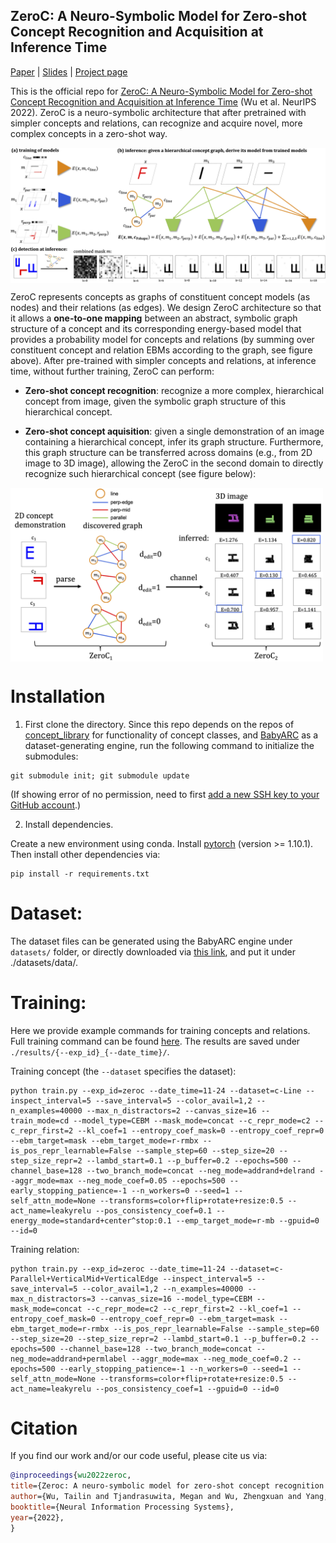 ## ZeroC: A Neuro-Symbolic Model for Zero-shot Concept Recognition and Acquisition at Inference Time

[Paper](https://arxiv.org/abs/2206.15049) | [Slides](https://docs.google.com/presentation/d/1WAR4dZ0J2E-u3V_DgYBYTF4mDCmRk0FXI8GPlM2kqdQ/edit?usp=sharing) | [Project page](https://snap.stanford.edu/zeroc/)

This is the official repo for [ZeroC: A Neuro-Symbolic Model for Zero-shot Concept Recognition and Acquisition at Inference Time](https://arxiv.org/abs/2206.15049) (Wu et al. NeurIPS 2022). ZeroC is a neuro-symbolic architecture that after pretrained with simpler concepts and relations, can recognize and acquire novel, more complex concepts in a zero-shot way. 

<a href="url"><img src="https://github.com/snap-stanford/zeroc/blob/master/assets/hierarchy.png" align="center" width="600" ></a>

ZeroC represents concepts as graphs of constituent concept models (as nodes) and their relations (as edges). We design ZeroC architecture so that it allows a **one-to-one mapping** between an abstract, symbolic graph structure of a concept and its corresponding energy-based model that provides a probability model for concepts and relations (by summing over constituent concept and relation EBMs according to the graph, see figure above). After pre-trained with simpler concepts and relations, at inference time, without further training, ZeroC can perform:

* **Zero-shot concept recognition**: recognize a more complex, hierarchical concept from image, given the symbolic graph structure of this hierarchical concept.

* **Zero-shot concept aquisition**: given a single demonstration of an image containing a hierarchical concept, infer its graph structure. Furthermore, this graph structure can be transferred across domains (e.g., from 2D image to 3D image), allowing the ZeroC in the second domain to directly recognize such hierarchical concept (see figure below):

<a href="url"><img src="https://github.com/snap-stanford/zeroc/blob/master/assets/2d3d_zeroc.png" align="center" width="500" ></a>

# Installation

1. First clone the directory. Since this repo depends on the repos of [concept_library](https://github.com/tailintalent/concept_library) for functionality of concept classes, and [BabyARC](https://github.com/frankaging/BabyARC) as a dataset-generating engine, run the following command to initialize the submodules:

```code
git submodule init; git submodule update
```
(If showing error of no permission, need to first [add a new SSH key to your GitHub account](https://docs.github.com/en/authentication/connecting-to-github-with-ssh/adding-a-new-ssh-key-to-your-github-account).)

2. Install dependencies.

Create a new environment using conda. Install [pytorch](https://pytorch.org/) (version >= 1.10.1). Then install other dependencies via:
```code
pip install -r requirements.txt
```

# Dataset:
The dataset files can be generated using the BabyARC engine under `datasets/` folder, or directly downloaded via [this link](https://drive.google.com/drive/folders/1g0wNYb4JuwA1lcDxgv4yUDOyToszNYmQ?usp=share_link), and put it under ./datasets/data/.


# Training:

Here we provide example commands for training concepts and relations. Full training command can be found [here](https://github.com/snap-stanford/zeroc/blob/master/results/README.md). The results are saved under `./results/{--exp_id}_{--date_time}/`.

Training concept (the `--dataset` specifies the dataset):
```code
python train.py --exp_id=zeroc --date_time=11-24 --dataset=c-Line --inspect_interval=5 --save_interval=5 --color_avail=1,2 --n_examples=40000 --max_n_distractors=2 --canvas_size=16 --train_mode=cd --model_type=CEBM --mask_mode=concat --c_repr_mode=c2 --c_repr_first=2 --kl_coef=1 --entropy_coef_mask=0 --entropy_coef_repr=0 --ebm_target=mask --ebm_target_mode=r-rmbx --is_pos_repr_learnable=False --sample_step=60 --step_size=20 --step_size_repr=2 --lambd_start=0.1 --p_buffer=0.2 --epochs=500 --channel_base=128 --two_branch_mode=concat --neg_mode=addrand+delrand --aggr_mode=max --neg_mode_coef=0.05 --epochs=500 --early_stopping_patience=-1 --n_workers=0 --seed=1 --self_attn_mode=None --transforms=color+flip+rotate+resize:0.5 --act_name=leakyrelu --pos_consistency_coef=0.1 --energy_mode=standard+center^stop:0.1 --emp_target_mode=r-mb --gpuid=0 --id=0
```

Training relation:
```code
python train.py --exp_id=zeroc --date_time=11-24 --dataset=c-Parallel+VerticalMid+VerticalEdge --inspect_interval=5 --save_interval=5 --color_avail=1,2 --n_examples=40000 --max_n_distractors=3 --canvas_size=16 --model_type=CEBM --mask_mode=concat --c_repr_mode=c2 --c_repr_first=2 --kl_coef=1 --entropy_coef_mask=0 --entropy_coef_repr=0 --ebm_target=mask --ebm_target_mode=r-rmbx --is_pos_repr_learnable=False --sample_step=60 --step_size=20 --step_size_repr=2 --lambd_start=0.1 --p_buffer=0.2 --epochs=500 --channel_base=128 --two_branch_mode=concat --neg_mode=addrand+permlabel --aggr_mode=max --neg_mode_coef=0.2 --epochs=500 --early_stopping_patience=-1 --n_workers=0 --seed=1 --self_attn_mode=None --transforms=color+flip+rotate+resize:0.5 --act_name=leakyrelu --pos_consistency_coef=1 --gpuid=0 --id=0
```

# Citation
If you find our work and/or our code useful, please cite us via:

```bibtex
@inproceedings{wu2022zeroc,
title={Zeroc: A neuro-symbolic model for zero-shot concept recognition and acquisition at inference time},
author={Wu, Tailin and Tjandrasuwita, Megan and Wu, Zhengxuan and Yang, Xuelin and Liu, Kevin and Sosi{\v{c}}, Rok and Leskovec, Jure},
booktitle={Neural Information Processing Systems},
year={2022},
}
```



